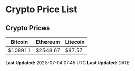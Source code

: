 # Crypto Price List

## Crypto Prices
| Bitcoin | Ethereum | Litecoin |
| ------- | -------- | -------- |
| $108911 | $2548.67 | $87.57 |
**Last Updated:** 2025-07-04 07:45 UTC
**Last Updated:** $DATE$
